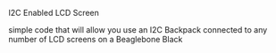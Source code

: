 I2C Enabled LCD Screen

simple code that will allow you use an I2C Backpack connected to any number of LCD screens on a Beaglebone Black
